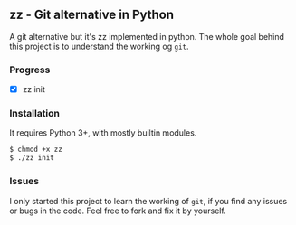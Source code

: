 ## zz - Git alternative in Python

A git alternative but it's zz implemented in python. The whole goal behind this project is to understand the working og `git`.

### Progress
- [x] zz init

### Installation

It requires Python 3+, with mostly builtin modules.

```bash
$ chmod +x zz
$ ./zz init
```

### Issues

I only started this project to learn the working of `git`, if you find any issues or bugs in the code. Feel free to fork and fix it by yourself.

